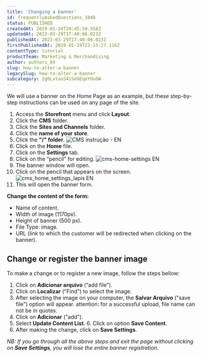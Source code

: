 ```yaml
---
title: 'Changing a banner'
id: frequentlyAskedQuestions_1848
status: PUBLISHED
createdAt: 2019-01-24T20:45:59.558Z
updatedAt: 2023-03-29T17:40:06.023Z
publishedAt: 2023-03-29T17:40:06.023Z
firstPublishedAt: 2019-01-24T22:15:27.116Z
contentType: tutorial
productTeam: Marketing & Merchandising
author: authors_84
slug: how-to-alter-a-banner
legacySlug: how-to-alter-a-banner
subcategory: 2g6LxtasS4iSeGEqeYUuGW
---
```


We will use a banner on the Home Page as an example, but these step-by-step instructions can be used on any page of the site.

1. Access the **Storefront** menu and click **Layout**.
2. Click the **CMS** folder.
3. Click the **Sites and Channels** folder.
4. Click the **name of your store**.
5. Click the **"/" folder**.
![CMS instrução - EN](//images.ctfassets.net/alneenqid6w5/4hp4fJ22GIWmEQ2ggQGCaE/910148475de19dfac0b0bd451cee1f7a/CMS_instru____o_-_EN.png)
6. Click on the **Home** file.
7. Click on the **Settings** tab.
8. Click on the “pencil” for editing.
![cms-home-settings EN](//images.ctfassets.net/alneenqid6w5/1Gs6bDdZs4eqaiQmK6qScC/272aa7943884746f32c66b75bb86b58d/banner_home_settings_-_EN.png)
9. The banner window will open.
10. Click on the pencil that appears on the screen.
![cms_home_settings_lapis EN](//images.ctfassets.net/alneenqid6w5/5Js48igaXuycwYaMEkSG2k/80d3bcf1f1fa41134cd65bacfd9cda6d/cms_settings_lapis_EN.png)
11. This will open the banner form.

**Change the content of the form:**
- Name of content.
- Width of image (1170px).
- Height of banner (500 px).
- File Type: image.
- URL (link to which the customer will be redirected when clicking on the banner).

## Change or register the banner image

To make a change or to register a new image, follow the steps bellow:

1. Click on **Adicionar arquivo** (“add file”).
2. Click on **Localizar** ("Find") to select the image.
3. After selecting the image on your computer, the **Salvar Arquivo** ("save file") option will appear.
attention: for a successful upload, file name can not be in quotes. 
4. Click on **Adicionar** ("add").
5. Select **Update Content List**.
6. Click on option **Save Content**.
7. After making the change, click on **Save Settings**.

_NB: If you go through all the above steps and exit the page without clicking on **Save Settings**, you will lose the entire banner registration._
